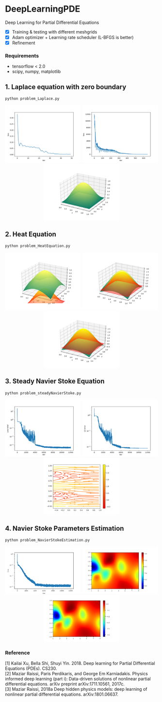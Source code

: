 # DeepLearningPDE
Deep Learning for Partial Differential Equations
- [x] Training & testing with different meshgrids
- [x] Adam optimizer + Learning rate scheduler (L-BFGS is better)
- [x] Refinement 
### Requirements
- tensorflow < 2.0
- scipy, numpy, matplotlib
## 1. Laplace equation with zero boundary
```python
python problem_Laplace.py
```
<p align="center">
  <img src="problem_laplace/L2_error_test.png" width="250">
  <img src="problem_laplace/PDE_loss.png" width="250">
  <img src="problem_laplace/surface_final.png" width="250">
</p>

## 2. Heat Equation
```python
python problem_HeatEquation.py
```
<p align="center">
  <img src="problem_heatequation/surface_100.png" width="250">
  <img src="problem_heatequation/surface_1000.png" width="250">
  <img src="problem_heatequation/surface_3000.png" width="250">
</p>

## 3. Steady Navier Stoke Equation
```python
python problem_steadyNavierStoke.py
```
<p align="center">
  <img src="problem_steadyNavierStoke/Loss_total_log.png" width="250">
  <img src="problem_steadyNavierStoke/L2_Error_log.png" width="250">
  <img src="problem_steadyNavierStoke/surface_11900_streamplot.png" width="250">
</p>

## 4. Navier Stoke Parameters Estimation
```python
python problem_NavierStokeEstimation.py
```
<p align="center">
  <img src="problem_estimation/loss_log.png" width="250">
  <img src="problem_estimation/solution_xp.png" width="250">
  <img src="problem_estimation/solution_xp_true.png" width="250">
</p>



### Reference
[1] Kailai Xu, Bella Shi, Shuyi Yin. 2018. Deep learning for Partial Differential Equations (PDEs).
CS230.</br>
[2] Maziar Raissi, Paris Perdikaris, and George Em Karniadakis. Physics informed deep learning (part i): Data-driven solutions of nonlinear partial differential equations. arXiv preprint arXiv:1711.10561, 2017c.</br>
[3] Maziar Raissi, 2018a Deep hidden physics models: deep learning of nonlinear partial differential equations. arXiv:1801.06637.
